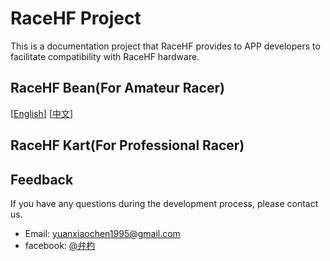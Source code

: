 # RaceHF Project

This is a documentation project that RaceHF provides to APP developers to facilitate compatibility with RaceHF hardware.

## RaceHF Bean(For Amateur Racer)

\[[English](RaceHF_Bean/README.md)\]
[[中文](RaceHF_Bean/README_zh.md)\]

## RaceHF Kart(For Professional Racer)

## Feedback

If you have any questions during the development process, please contact us.

- Email: [yuanxiaochen1995@gmail.com](yuanxiaochen1995@gmail.com)
- facebook: [@弁杓](https://www.facebook.com/profile.php?id=100015307727134)
